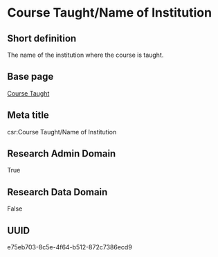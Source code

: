 # Course Taught/Name of Institution
## Short definition
The name of the institution where the course is taught.
## Base page
[Course Taught](https://github.com/EuroCRIS/CASRAI-Dictionairies/blob/main/Objects/Course%20Taught.md)
## Meta title
csr:Course Taught/Name of Institution
## Research Admin Domain
True
## Research Data Domain
False
## UUID
e75eb703-8c5e-4f64-b512-872c7386ecd9
